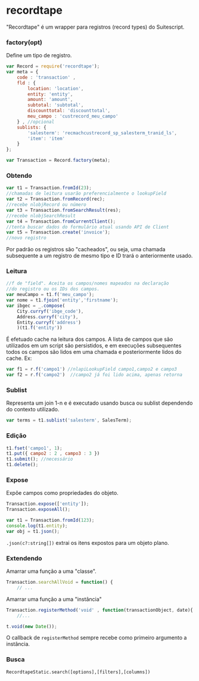 # recordtape

"Recordtape" é um wrapper para registros (record types) do Suitescript.

### factory(opt)

Define um tipo de registro.

```javascript
var Record = require('recordtape');
var meta = {
    code : 'transaction' ,
    fld : {
        location: 'location',
        entity: 'entity',
        amount: 'amount',
        subtotal: 'subtotal',
        discounttotal: 'discounttotal',
        meu_campo : 'custrecord_meu_campo'
    } , //opcional
    sublists: {
        'salesterm': 'recmachcustrecord_sp_salesterm_tranid_ls',
        'item': 'item'
    }    
};

var Transaction = Record.factory(meta);

```

### Obtendo

```javascript
var t1 = Transaction.fromId(23);
//chamadas de leitura usarão preferencialmente o lookupField
var t2 = Transaction.fromRecord(rec);
//recebe nlobjRecord ou número
var t3 = Transaction.fromSearchResult(res);
//recebe nlobjSearchResult
var t4 = Transaction.fromCurrentClient();
//tenta buscar dados do formulário atual usando API de Client
var t5 = Transaction.create('invoice');
//novo registro
```

Por padrão os registros são "cacheados", ou seja, uma chamada subsequente
a um registro de mesmo tipo e ID trará o anteriormente usado.

### Leitura

```javascript
//f de "field". Aceita os campos/nomes mapeados na declaração
//do registro ou os IDs dos campos.
var meuCampo = t1.f('meu_campo');
var nome = t1.fjoin('entity','firstname');
var ibgec = _.compose(
    City.curryf('ibge_code'),
    Address.curryf('city'),
    Entity.curryf('address')
    )(t1.f('entity'))
```

É efetuado cache na leitura dos campos.
A lista de campos que são utilizados em um script são persistidos,
e em execuções subsequentes todos os campos são lidos em uma chamada e
posteriormente lidos do cache. Ex:

```javascript
var f1 = r.f('campo1') //nlapiLookupField campo1,campo2 e campo3
var f2 = r.f('campo2')  //campo2 já foi lido acima, apenas retorna
```

### Sublist

Representa um join 1-n e é executado usando busca ou sublist dependendo
do contexto utilizado.

```javascript
var terms = t1.sublist('salesterm', SalesTerm);
```

### Edição

```javascript
t1.fset('campo1', 1);
t1.put({ campo2 : 2 , campo3 : 3 })
t1.submit(); //necessário
t1.delete();
```


### Expose

Expõe campos como propriedades do objeto.

```javascript
Transaction.expose(['entity']);
Transaction.exposeAll();

var t1 = Transaction.fromId(123);
console.log(t1.entity);
var obj = t1.json();
```

`.json(c?:string[])` extrai os itens expostos para um objeto plano.

### Extendendo

Amarrar uma função a uma "classe".

```javascript
Transaction.searchAllVoid = function() {
    // ...
```

Amarrar uma função a uma "instância"

```javascript
Transaction.registerMethod('void' , function(transactionObject, date){
    //...

t.void(new Date());
```
O callback de `registerMethod` sempre recebe como primeiro argumento
a instância.

### Busca

`RecordtapeStatic.search([options],[filters],[columns])`
